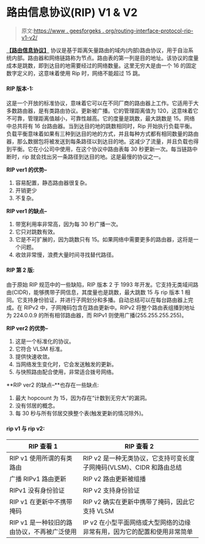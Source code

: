 # 路由信息协议(RIP) V1 & V2

> 原文:[https://www . geesforgeks . org/routing-interface-protocol-rip-v1-v2/](https://www.geeksforgeeks.org/routing-interface-protocol-rip-v1-v2/)

**[【路由信息协议】](https://www.geeksforgeeks.org/computer-network-routing-information-protocol-rip/)** 协议是基于距离矢量路由的域内(内部)路由协议，用于自治系统内部。路由器和网络链路称为节点。路由表的第一列是目的地址。该协议的度量成本是跳数，即到达目的地需要经过的网络数量。这里无穷大是由一个 16 的固定数字定义的，这意味着使用 Rip 时，网络不能超过 15 跳。

#### RIP 版本-1:

这是一个开放的标准协议，意味着它可以在不同厂商的路由器上工作。它适用于大多数路由器，是有类路由协议。更新被广播。它的管理距离值为 120，这意味着它不可靠，管理距离值越小，可靠性越高。它的度量是跳数，最大跳数是 15。网络中总共将有 16 台路由器。当到达目的地的跳数相同时，Rip 开始执行负载平衡。负载平衡意味着如果有三种到达目的地的方式，并且每种方式都有相同数量的路由器，那么数据包将被发送到每条路径以到达目的地。这减少了流量，并且负载也得到平衡。它在小公司中使用，在这个协议中路由表每 30 秒更新一次。每当链路中断时，rip 就会找出另一条路径到达目的地。这是最慢的协议之一。

**RIP ver1 的优势–**

1.  容易配置，静态路由器很复杂。
2.  开销更少
3.  不复杂。

**RIP ver1 的缺点–**

1.  带宽利用率非常高，因为每 30 秒广播一次。
2.  它只对跳数有效。
3.  它是不可扩展的，因为跳数只有 15。如果网络中需要更多的路由器，这将是一个问题。
4.  收敛非常慢，浪费大量时间寻找替代路径。

#### RIP 第 2 版:

由于原始 RIP 规范中的一些缺陷，RIP 版本 2 于 1993 年开发。它支持无类域间路由(CIDR)，能够携带子网信息，其度量也是跳数，最大跳数 15 与 rip 版本 1 相同。它支持身份验证，并进行子网划分和多播。自动总结可以在每台路由器上完成。在 RIPv2 中，子网掩码包含在路由更新中。RIPv2 将整个路由表组播到地址为 224.0.0.9 的所有相邻路由器，而 RIPv1 则使用广播(255.255.255.255)。

**RIP ver2 的优势–**

1.  这是一个标准化的协议。
2.  它符合 VLSM 标准。
3.  提供快速收敛。
4.  当网络发生变化时，它会发送触发的更新。
5.  与快照路由配合使用，非常适合拨号网络。

**RIP ver2 的缺点–**也存在一些缺点:

1.  最大 hopcount 为 15，因为存在“计数到无穷大”的漏洞。
2.  没有邻居的概念。
3.  每 30 秒与所有邻居交换整个表(触发更新的情况除外)。

#### rip v1 与 rip v2:

| RIP 查看 1 | RIP 查看 2 |
| --- | --- |
| RIP v1 使用所谓的有类路由 | RIP v2 是一种无类协议，它支持可变长度子网掩码(VLSM)、CIDR 和路由总结 |
| 广播 RIPv1 路由更新 | RIP v2 路由更新被组播 |
| RIPv1 没有身份验证 | RIP v2 支持身份验证 |
| RIP v1 在更新中不携带掩码 | RIP v2 确实在更新中携带了掩码，因此它支持 VLSM |
| RIP v1 是一种较旧的路由协议，不再被广泛使用 | IP v2 在小型平面网络或大型网络的边缘非常有用，因为它的配置和使用非常简单 |